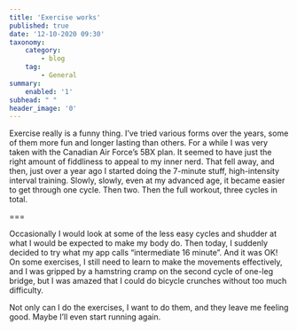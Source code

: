 ```yaml
---
title: 'Exercise works'
published: true
date: '12-10-2020 09:30'
taxonomy:
    category:
        - blog
    tag:
        - General
summary:
    enabled: '1'
subhead: " "
header_image: '0'
---
```


Exercise really is a funny thing. I’ve tried various forms over the years, some of them more fun and longer lasting than others. For a while I was very taken with the Canadian Air Force’s 5BX plan. It seemed to have just the right amount of fiddliness to appeal to my inner nerd. That fell away, and then, just over a year ago I started doing the 7-minute stuff, high-intensity interval training. Slowly, slowly, even at my advanced age, it became easier to get through one cycle. Then two. Then the full workout, three cycles in total.

===

Occasionally I would look at some of the less easy cycles and shudder at what I would be expected to make my body do. Then today, I suddenly decided to try what my app calls “intermediate 16 minute”. And it was OK! On some exercises, I still need to learn to make the movements effectively, and I was gripped by a hamstring cramp on the second cycle of one-leg bridge, but I was amazed that I could do bicycle crunches without too much difficulty.

Not only can I do the exercises, I want to do them, and they leave me feeling good. Maybe I’ll even start running again.

